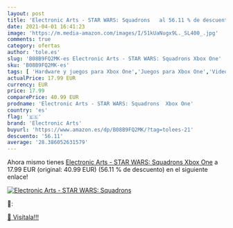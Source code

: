 ```yaml
---
layout: post
title: 'Electronic Arts - STAR WARS: Squadrons   al 56.11 % de descuento'
date: 2021-04-01 16:41:23
image: 'https://m.media-amazon.com/images/I/51kUaNugx9L._SL400_.jpg'
comments: true
category: ofertas
author: 'tole.es'
slug: 'B08B9FQ2MK-es Electronic Arts - STAR WARS: Squadrons Xbox One'
sku: 'B08B9FQ2MK-es'
tags: [ 'Hardware y juegos para Xbox One','Juegos para Xbox One','Videojuegos','electronic arts','xbox', ]
actualPrice: 17.99 EUR
currency: EUR
price: 17.99
comparePrice: 40.99 EUR
prodname: 'Electronic Arts - STAR WARS: Squadrons  Xbox One'
country: 'es'
flag: '🇪🇸'
brand: 'Electronic Arts'
buyurl: 'https://www.amazon.es/dp/B08B9FQ2MK/?tag=tolees-21'
descuento: '56.11'
average: '28.386052631579'
---
```


Ahora mismo tienes [Electronic Arts - STAR WARS: Squadrons  Xbox One](https://www.amazon.es/dp/B08B9FQ2MK/?tag=tolees-21) a 17.99 EUR (original: 40.99 EUR) (56.11 %  de descuento) en el siguiente enlace!

[![Electronic Arts - STAR WARS: Squadrons  ](https://m.media-amazon.com/images/I/51kUaNugx9L._SL400_.jpg)](https://www.amazon.es/dp/B08B9FQ2MK/?tag=tolees-21)

🔎:


[🛒 Visítala!!!](https://www.amazon.es/dp/B08B9FQ2MK/?tag=tolees-21)
